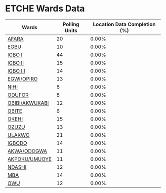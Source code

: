 
# ETCHE Wards Data

| Wards | Polling Units | Location Data Completion (%) |
| ---- | ----- | ------- |
| [AFARA](./wards/18724-afara) | 20 | 0.00% |
| [EGBU](./wards/18725-egbu) | 10 | 0.00% |
| [IGBO I](./wards/18726-igbo-i) | 44 | 0.00% |
| [IGBO II](./wards/18727-igbo-ii) | 15 | 0.00% |
| [IGBO III](./wards/18728-igbo-iii) | 14 | 0.00% |
| [EGWI/OPIRO](./wards/18729-egwi/opiro) | 13 | 0.00% |
| [NIHI](./wards/18730-nihi) | 6 | 0.00% |
| [ODUFOR](./wards/18731-odufor) | 8 | 0.00% |
| [OBIBI/AKWUKABI](./wards/18732-obibi/akwukabi) | 12 | 0.00% |
| [OBITE](./wards/18733-obite) | 6 | 0.00% |
| [OKEHI](./wards/18734-okehi) | 15 | 0.00% |
| [OZUZU](./wards/18735-ozuzu) | 13 | 0.00% |
| [ULAKWO](./wards/18736-ulakwo) | 21 | 0.00% |
| [IGBODO](./wards/18737-igbodo) | 14 | 0.00% |
| [AKWA/ODOGWA](./wards/18738-akwa/odogwa) | 11 | 0.00% |
| [AKPOKU/UMUOYE](./wards/18739-akpoku/umuoye) | 11 | 0.00% |
| [NDASHI](./wards/18740-ndashi) | 12 | 0.00% |
| [MBA](./wards/18741-mba) | 14 | 0.00% |
| [OWU](./wards/18742-owu) | 12 | 0.00% |




